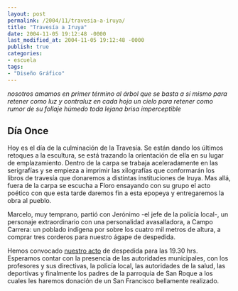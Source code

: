 ```yaml
---
layout: post
permalink: /2004/11/travesia-a-iruya/
title: "Travesía a Iruya"
date: 2004-11-05 19:12:48 -0000
last_modified_at: 2004-11-05 19:12:48 -0000
publish: true
categories:
- escuela
tags:
- "Diseño Gráfico"
---
```

_nosotros amamos en primer término al árbol que se basta a sí mismo para retener como luz y contraluz en cada hoja un cielo para retener como rumor de su follaje húmedo toda lejana brisa imperceptible_

## Día Once

Hoy es el día de la culminación de la Travesía. Se están dando los últimos retoques a la escultura, se está trazando la orientación de ella en su lugar de emplazamiento. Dentro de la carpa se trabaja aceleradamente en las serigrafías y se empieza a imprimir las xilografías que conformarán los libros de travesía que donaremos a distintas instituciones de Iruya. Mas allá, fuera de la carpa se escucha a Floro ensayando con su grupo el acto poético con que esta tarde daremos fin a esta epopeya y entregaremos la obra al pueblo.

Marcelo, muy temprano, partió con Jerónimo -el jefe de la policía local-, un personaje extraordinario con una personalidad avasalladora, a Campo Carrera: un poblado indígena por sobre los cuatro mil metros de altura, a comprar tres corderos para nuestro ágape de despedida.

Hemos convocado [nuestro acto](http://www.ead.pucv.cl/2004/album-de-iruya) de despedida para las 19.30 hrs. Esperamos contar con la presencia de las autoridades municipales, con los profesores y sus directivas, la policía local, las autoridades de la salud, las deportivas y finalmente los padres de la parroquia de San Roque a los cuales les haremos donación de un San Francisco bellamente realizado.
